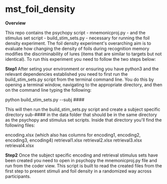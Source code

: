 # mst_foil_density

**Overview**

This repo contains the psychopy script - mnemonicproj.py - and the stimulus set script - build_stim_sets.py - necessary for running the foil density experiment. The foil density experiment's overarching aim is to evaluate how changing the density of foils during recognition memory modifies the discriminability of lures (items that are similar to targets but not identical). To run this experiment you need to follow the two steps below:

**Step1**
After seting your environment or ensuring you have python3 and the relevant dependencies established you need to first run the build_stim_sets.py script from the terminal command line.  You do this by opening a terminal window, navigating to the appropriate directory, and then on the command line typing the following:

python build_stim_sets.py --subj ####

This will then run the build_stim_sets.py script and create a subject specific directory sub-#### in the data folder that should be in the same directory as the psychopy and stimulus set scripts.  Inside that directory you'll find the following files:

encoding.xlsx (which also has columns for encoding1, encoding2, encoding3, encoding4)
retrieval1.xlsx
retrieval2.xlsx
retrieval3.xlsx
retrieval4.xlsx

**Step2**
Once the subject specific encoding and retrieval stimulus sets have been created you need to open in psychopy the mnemonicproj.py file and run from the coder view.  This script is built to read the created files from the first step to present stimuli and foil density in a randomized way across participants.


